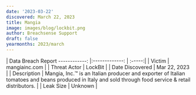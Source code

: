 ```yaml
---
date: '2023-03-22'
discovered: March 22, 2023
title: Mangia
image: images/blog/lockbit.png
author: Breachsense Support
draft: false
yearmonths: 2023/march
---
```



| Data Breach Report
------------:     |:-------------:    | :-----:|
| Victim      | mangiainc.com      | 
| Threat Actor      | LockBit      | 
| Date Discovered      | Mar 22, 2023      | 
| Description      | Mangia, Inc.™ is an Italian producer and exporter of Italian tomatoes and beans produced in Italy and sold through food service & retail distributors.      | 
| Leak Size      | Unknown      | 


